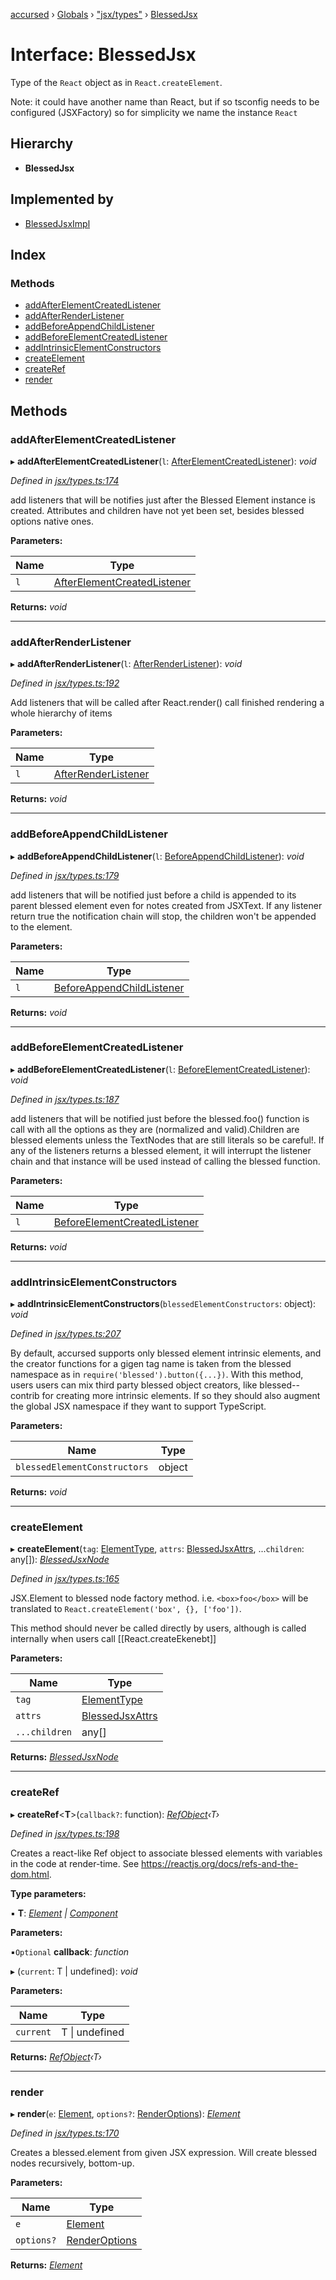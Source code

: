 [accursed](../README.md) › [Globals](../globals.md) › ["jsx/types"](../modules/_jsx_types_.md) › [BlessedJsx](_jsx_types_.blessedjsx.md)

# Interface: BlessedJsx

Type of the `React` object as in `React.createElement`.

Note: it could have another name than React, but if so tsconfig needs to be configured (JSXFactory) so for
simplicity we name the instance `React`

## Hierarchy

* **BlessedJsx**

## Implemented by

* [BlessedJsxImpl](../classes/_jsx_createelement_.blessedjsximpl.md)

## Index

### Methods

* [addAfterElementCreatedListener](_jsx_types_.blessedjsx.md#addafterelementcreatedlistener)
* [addAfterRenderListener](_jsx_types_.blessedjsx.md#addafterrenderlistener)
* [addBeforeAppendChildListener](_jsx_types_.blessedjsx.md#addbeforeappendchildlistener)
* [addBeforeElementCreatedListener](_jsx_types_.blessedjsx.md#addbeforeelementcreatedlistener)
* [addIntrinsicElementConstructors](_jsx_types_.blessedjsx.md#addintrinsicelementconstructors)
* [createElement](_jsx_types_.blessedjsx.md#createelement)
* [createRef](_jsx_types_.blessedjsx.md#createref)
* [render](_jsx_types_.blessedjsx.md#render)

## Methods

###  addAfterElementCreatedListener

▸ **addAfterElementCreatedListener**(`l`: [AfterElementCreatedListener](../modules/_jsx_types_.md#afterelementcreatedlistener)): *void*

*Defined in [jsx/types.ts:174](https://github.com/cancerberoSgx/accursed/blob/5b2518e/src/jsx/types.ts#L174)*

add listeners that will be notifies just after the Blessed Element instance is created. Attributes and
children have not yet been set, besides blessed options native ones.

**Parameters:**

Name | Type |
------ | ------ |
`l` | [AfterElementCreatedListener](../modules/_jsx_types_.md#afterelementcreatedlistener) |

**Returns:** *void*

___

###  addAfterRenderListener

▸ **addAfterRenderListener**(`l`: [AfterRenderListener](../modules/_jsx_types_.md#afterrenderlistener)): *void*

*Defined in [jsx/types.ts:192](https://github.com/cancerberoSgx/accursed/blob/5b2518e/src/jsx/types.ts#L192)*

Add listeners that will be called after React.render() call finished rendering a whole hierarchy of items

**Parameters:**

Name | Type |
------ | ------ |
`l` | [AfterRenderListener](../modules/_jsx_types_.md#afterrenderlistener) |

**Returns:** *void*

___

###  addBeforeAppendChildListener

▸ **addBeforeAppendChildListener**(`l`: [BeforeAppendChildListener](../modules/_jsx_types_.md#beforeappendchildlistener)): *void*

*Defined in [jsx/types.ts:179](https://github.com/cancerberoSgx/accursed/blob/5b2518e/src/jsx/types.ts#L179)*

add listeners that will be notified just before a child is appended to its parent blessed element even
for notes created from JSXText. If any listener return true the notification chain will stop, the
children won't be appended to the element.

**Parameters:**

Name | Type |
------ | ------ |
`l` | [BeforeAppendChildListener](../modules/_jsx_types_.md#beforeappendchildlistener) |

**Returns:** *void*

___

###  addBeforeElementCreatedListener

▸ **addBeforeElementCreatedListener**(`l`: [BeforeElementCreatedListener](../modules/_jsx_types_.md#beforeelementcreatedlistener)): *void*

*Defined in [jsx/types.ts:187](https://github.com/cancerberoSgx/accursed/blob/5b2518e/src/jsx/types.ts#L187)*

add listeners that will be notified just before the blessed.foo() function is call with all the options
 as they are (normalized and valid).Children are blessed elements unless the TextNodes that are still
 literals so be careful!. If any of the listeners returns a blessed element, it will interrupt the
 listener chain and that instance will be used instead of calling the blessed function.

**Parameters:**

Name | Type |
------ | ------ |
`l` | [BeforeElementCreatedListener](../modules/_jsx_types_.md#beforeelementcreatedlistener) |

**Returns:** *void*

___

###  addIntrinsicElementConstructors

▸ **addIntrinsicElementConstructors**(`blessedElementConstructors`: object): *void*

*Defined in [jsx/types.ts:207](https://github.com/cancerberoSgx/accursed/blob/5b2518e/src/jsx/types.ts#L207)*

By default, accursed supports only blessed element intrinsic elements, and the creator functions for a
gigen tag name is taken from the blessed namespace as in `require('blessed').button({...})`. With this
method, users users can mix third party blessed object creators, like  blessed--contrib for creating more
intrinsic elements. If so they should also augment the global JSX namespace if they want to support
TypeScript.

**Parameters:**

Name | Type |
------ | ------ |
`blessedElementConstructors` | object |

**Returns:** *void*

___

###  createElement

▸ **createElement**(`tag`: [ElementType](../modules/_jsx_types_.__global.jsx.md#elementtype), `attrs`: [BlessedJsxAttrs](../modules/_jsx_types_.md#blessedjsxattrs), ...`children`: any[]): *[BlessedJsxNode](../modules/_jsx_types_.__global.jsx.md#blessedjsxnode)*

*Defined in [jsx/types.ts:165](https://github.com/cancerberoSgx/accursed/blob/5b2518e/src/jsx/types.ts#L165)*

JSX.Element to blessed node factory method. i.e. `<box>foo</box>` will be translated to
`React.createElement('box', {}, ['foo'])`.

This method should never be called directly by users, although is called internally when users call
[[React.createEkenebt]]

**Parameters:**

Name | Type |
------ | ------ |
`tag` | [ElementType](../modules/_jsx_types_.__global.jsx.md#elementtype) |
`attrs` | [BlessedJsxAttrs](../modules/_jsx_types_.md#blessedjsxattrs) |
`...children` | any[] |

**Returns:** *[BlessedJsxNode](../modules/_jsx_types_.__global.jsx.md#blessedjsxnode)*

___

###  createRef

▸ **createRef**<**T**>(`callback?`: function): *[RefObject](_jsx_types_.refobject.md)‹T›*

*Defined in [jsx/types.ts:198](https://github.com/cancerberoSgx/accursed/blob/5b2518e/src/jsx/types.ts#L198)*

Creates a react-like Ref object to associate blessed elements with variables in the code at render-time.
See https://reactjs.org/docs/refs-and-the-dom.html.

**Type parameters:**

▪ **T**: *[Element](_jsx_types_.__global.jsx.element.md) | [Component](../classes/_jsx_component_.component.md)*

**Parameters:**

▪`Optional`  **callback**: *function*

▸ (`current`: T | undefined): *void*

**Parameters:**

Name | Type |
------ | ------ |
`current` | T &#124; undefined |

**Returns:** *[RefObject](_jsx_types_.refobject.md)‹T›*

___

###  render

▸ **render**(`e`: [Element](_jsx_types_.__global.jsx.element.md), `options?`: [RenderOptions](_jsx_types_.renderoptions.md)): *[Element](_jsx_types_.__global.jsx.element.md)*

*Defined in [jsx/types.ts:170](https://github.com/cancerberoSgx/accursed/blob/5b2518e/src/jsx/types.ts#L170)*

Creates a blessed.element from given JSX expression. Will create blessed nodes recursively, bottom-up.

**Parameters:**

Name | Type |
------ | ------ |
`e` | [Element](_jsx_types_.__global.jsx.element.md) |
`options?` | [RenderOptions](_jsx_types_.renderoptions.md) |

**Returns:** *[Element](_jsx_types_.__global.jsx.element.md)*
